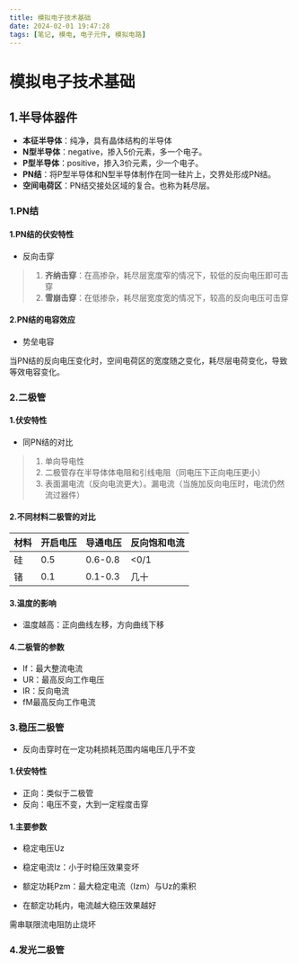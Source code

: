```yaml
---
title: 模拟电子技术基础
date: 2024-02-01 19:47:28
tags: [笔记, 模电, 电子元件, 模拟电路]
---
```


# 模拟电子技术基础

## 1.半导体器件

* **本征半导体**：纯净，具有晶体结构的半导体
* **N型半导体**：negative，掺入5价元素，多一个电子。
* **P型半导体**：positive，掺入3价元素，少一个电子。
* **PN结**：将P型半导体和N型半导体制作在同一硅片上，交界处形成PN结。
* **空间电荷区**：PN结交接处区域的复合。也称为耗尽层。

### 1.PN结

#### 1.PN结的伏安特性

* 反向击穿

> 1. **齐纳击穿**：在高掺杂，耗尽层宽度窄的情况下，较低的反向电压即可击穿
> 2. **雪崩击穿**：在低掺杂，耗尽层宽度宽的情况下，较高的反向电压可击穿

#### 2.PN结的电容效应

* 势垒电容

​	当PN结的反向电压变化时，空间电荷区的宽度随之变化，耗尽层电荷变化，导致等效电容变化。

### 2.二极管

#### 1.伏安特性

* 同PN结的对比

> 1. 单向导电性
> 2. 二极管存在半导体体电阻和引线电阻（同电压下正向电压更小）
> 3. 表面漏电流（反向电流更大）。漏电流（当施加反向电压时，电流仍然流过器件）

#### 2.不同材料二极管的对比

| 材料 | 开启电压 | 导通电压 | 反向饱和电流 |
| ---- | -------- | -------- | ------------ |
| 硅   | 0.5      | 0.6-0.8  | <0/1         |
| 锗   | 0.1      | 0.1-0.3  | 几十         |



#### 3.温度的影响

* 温度越高：正向曲线左移，方向曲线下移

#### 4.二极管的参数

* If：最大整流电流
* UR：最高反向工作电压
* IR：反向电流
* fM最高反向工作电流

### 3.稳压二极管

* 反向击穿时在一定功耗损耗范围内端电压几乎不变

#### 1.伏安特性

* 正向：类似于二极管
* 反向：电压不变，大到一定程度击穿

#### 1.主要参数

* 稳定电压Uz
* 稳定电流Iz：小于时稳压效果变坏

* 额定功耗Pzm：最大稳定电流（Izm）与Uz的乘积
* 在额定功耗内，电流越大稳压效果越好

需串联限流电阻防止烧坏

### 4.发光二极管

